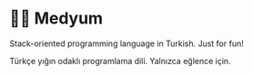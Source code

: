 # 🧞‍♂️ Medyum
Stack-oriented programming language in Turkish. Just for fun!

Türkçe yığın odaklı programlama dili. Yalnızca eğlence için.